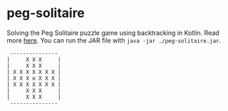 # peg-solitaire

Solving the Peg Solitaire puzzle game using backtracking in Kotlin. Read more [here](https://larswaechter.dev/solitaire-backtracking/).
You can run the JAR file with `java -jar ./peg-solitaire.jar`.

```
 ---------------
|     X X X     |
|     X X X     |
| X X X X X X X |
| X X X o X X X |
| X X X X X X X |
|     X X X     |
|     X X X     |
 ---------------
```
